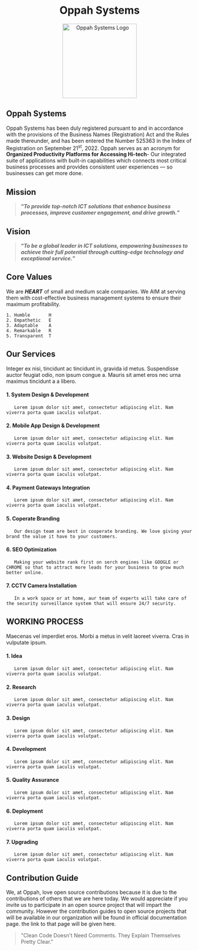 # <h1 align="center">Oppah Systems</h1>

<p align="center">
    <img src="https://oppah.co.tz/img/logo6.png" alt="Oppah Systems Logo" width="200"/>
</p>

## Oppah Systems
Oppah Systems has been duly registered pursuant to and in accordance with the provisions of the Business Names (Registration) Act and the Rules made thereunder, and has been entered the Number 525363 in the Index of Registration on September 21<sup>st</sup>, 2022.
Oppah serves as an acronym for **Organized Productivity Platforms for Accessing Hi-tech**- Our integrated suite of applications with built-in capabilities which connects most critical business processes and provides consistent user experiences — so businesses can get more done.

## Mission
> **“*To provide top-notch ICT solutions that enhance business processes, improve customer engagement, and drive growth.*”**


## Vision
> **“*To be a global leader in ICT solutions, empowering businesses to achieve their full potential through cutting-edge technology and exceptional service.*”**

## Core Values
We are **_HEART_** of small and medium scale companies. We AIM at serving them with cost-effective business management systems to ensure their maximum profitability.

```
1. Humble       H
2. Empathetic   E
3. Adaptable    A
4. Remarkable   R
5. Transparent  T

```


## Our Services
Integer ex nisi, tincidunt ac tincidunt in, gravida id metus. Suspendisse auctor feugiat odio, non ipsum congue a. Mauris sit amet eros nec urna maximus tincidunt a a libero.

  #### 1. System Design & Development
       Lorem ipsum dolor sit amet, consectetur adipiscing elit. Nam viverra porta quam iaculis volutpat.

  #### 2. Mobile App Design & Development
       Lorem ipsum dolor sit amet, consectetur adipiscing elit. Nam viverra porta quam iaculis volutpat.

  #### 3. Website Design & Development
       Lorem ipsum dolor sit amet, consectetur adipiscing elit. Nam viverra porta quam iaculis volutpat.

  #### 4. Payment Gateways Integration
       Lorem ipsum dolor sit amet, consectetur adipiscing elit. Nam viverra porta quam iaculis volutpat.

  #### 5. Coperate Branding
       Our design team are best in cooperate branding. We love giving your brand the value it have to your customers.

  #### 6. SEO Optimization
       Making your website rank first on serch engines like GOOGLE or CHROME so that to attract more leads for your business to grow much better online.

  #### 7. CCTV Camera Installation
       In a work space or at home, aur team of experts will take care of the security surveillance system that will ensure 24/7 security.

## WORKING PROCESS
Maecenas vel imperdiet eros. Morbi a metus in velit laoreet viverra. Cras in vulputate ipsum.

  #### 1. Idea
       Lorem ipsum dolor sit amet, consectetur adipiscing elit. Nam viverra porta quam iaculis volutpat.

  #### 2. Research
       Lorem ipsum dolor sit amet, consectetur adipiscing elit. Nam viverra porta quam iaculis volutpat.

  #### 3. Design
       Lorem ipsum dolor sit amet, consectetur adipiscing elit. Nam viverra porta quam iaculis volutpat.

  #### 4. Development
       Lorem ipsum dolor sit amet, consectetur adipiscing elit. Nam viverra porta quam iaculis volutpat.

  #### 5. Quality Assurance
       Lorem ipsum dolor sit amet, consectetur adipiscing elit. Nam viverra porta quam iaculis volutpat.

  #### 6. Deployment
       Lorem ipsum dolor sit amet, consectetur adipiscing elit. Nam viverra porta quam iaculis volutpat.

  #### 7. Upgrading
       Lorem ipsum dolor sit amet, consectetur adipiscing elit. Nam viverra porta quam iaculis volutpat.

## Contribution Guide
We, at Oppah, love open source contributions because it is due to the contributions of others that we are here today. We would appreciate if you invite us to participate in an open source project that will impart the community. However the contribution guides to open source projects that will be available in our organization will be found in official documentation page. the link to that page will be given here.

> "Clean Code Doesn't Need Comments. They Explain Themselves Pretty Clear."
